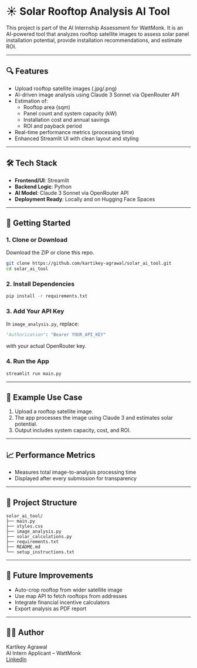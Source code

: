 # ☀️ Solar Rooftop Analysis AI Tool

This project is part of the AI Internship Assessment for WattMonk. It is an AI-powered tool that analyzes rooftop satellite images to assess solar panel installation potential, provide installation recommendations, and estimate ROI.

---

## 🔍 Features

- Upload rooftop satellite images (.jpg/.png)
- AI-driven image analysis using Claude 3 Sonnet via OpenRouter API
- Estimation of:
  - Rooftop area (sqm)
  - Panel count and system capacity (kW)
  - Installation cost and annual savings
  - ROI and payback period
- Real-time performance metrics (processing time)
- Enhanced Streamlit UI with clean layout and styling

---

## 🛠️ Tech Stack

- **Frontend/UI**: Streamlit
- **Backend Logic**: Python
- **AI Model**: Claude 3 Sonnet via OpenRouter API
- **Deployment Ready**: Locally and on Hugging Face Spaces

---

## 🚀 Getting Started

### 1. Clone or Download

Download the ZIP or clone this repo.

```bash
git clone https://github.com/kartikey-agrawal/solar_ai_tool.git
cd solar_ai_tool
```

### 2. Install Dependencies

```bash
pip install -r requirements.txt
```

### 3. Add Your API Key

In `image_analysis.py`, replace:
```python
"Authorization": "Bearer YOUR_API_KEY"
```
with your actual OpenRouter key.

### 4. Run the App

```bash
streamlit run main.py
```

---

## 🧪 Example Use Case

1. Upload a rooftop satellite image.
2. The app processes the image using Claude 3 and estimates solar potential.
3. Output includes system capacity, cost, and ROI.

---

## 📈 Performance Metrics

- Measures total image-to-analysis processing time
- Displayed after every submission for transparency

---

## 📂 Project Structure

```
solar_ai_tool/
├── main.py
├── styles.css
├── image_analysis.py
├── solar_calculations.py
├── requirements.txt
├── README.md
└── setup_instructions.txt
```

---

## 🌱 Future Improvements

- Auto-crop rooftop from wider satellite image
- Use map API to fetch rooftops from addresses
- Integrate financial incentive calculators
- Export analysis as PDF report

---

## 👨‍💼 Author

Kartikey Agrawal  
AI Intern Applicant – WattMonk  
[LinkedIn](https://www.linkedin.com/in/kartikey-agrawal02)
